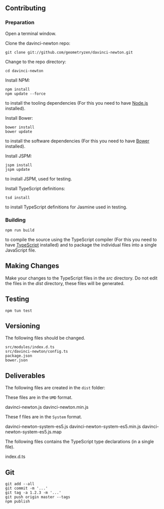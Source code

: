 ## Contributing

### Preparation

Open a terminal window.

Clone the davinci-newton repo:
```
git clone git://github.com/geometryzen/davinci-newton.git
```

Change to the repo directory:
```
cd davinci-newton
```

Install NPM:
```
npm install
npm update --force
```
to install the tooling dependencies (For this you need to have [Node.js](http://nodejs.org) installed).

Install Bower:
```
bower install
bower update
```
to install the software dependencies (For this you need to have [Bower](http://bower.io) installed).

Install JSPM:
```
jspm install
jspm update
```
to install JSPM, used for testing.

Install TypeScript definitions:
```
tsd install
```
to install TypeScript definitions for Jasmine used in testing.

### Building

```
npm run build
```
to compile the source using the TypeScript compiler (For this you need to have [TypeScript](http://www.typescriptlang.org) installed) and to package the individual files into a single JavaScript file.

## Making Changes

Make your changes to the TypeScript files in the _src_ directory. Do not edit the files in the _dist_ directory, these files will be generated.

## Testing

```
npm tun test
```

## Versioning

The following files should be changed.

```
src/modules/index.d.ts
src/davinci-newton/config.ts
package.json
bower.json
```

## Deliverables

The following files are created in the `dist` folder:

These files are in the `UMD` format.

davinci-newton.js
davinci-newton.min.js

These f files are in the `System` format.

davinci-newton-system-es5.js
davinci-newton-system-es5.min.js
davinci-newton-system-es5.js.map

The following files contains the TypeScript type declarations (in a single file).

index.d.ts

## Git

```
git add --all
git commit -m '...'
git tag -a 1.2.3 -m '...'
git push origin master --tags
npm publish
```